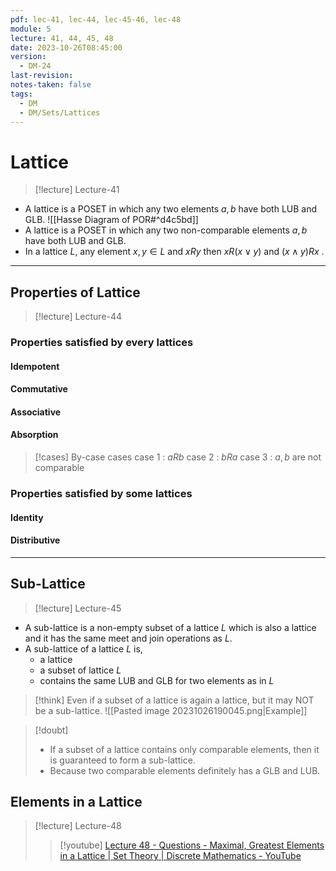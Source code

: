 ```yaml
---
pdf: lec-41, lec-44, lec-45-46, lec-48
module: 5
lecture: 41, 44, 45, 48
date: 2023-10-26T08:45:00
version:
  - DM-24
last-revision: 
notes-taken: false
tags:
  - DM
  - DM/Sets/Lattices
---
```

# Lattice

> [!lecture] Lecture-41

- A lattice is a POSET in which any two elements $a, b$ have both LUB and GLB.
![[Hasse Diagram of POR#^d4c5bd]]
- A lattice is a POSET in which any two non-comparable elements $a, b$ have both LUB and GLB.
- In a lattice $L$, any element $x, y \in L$ and $x R y$ then $x R (x \lor y)$ and $(x \land y) R x$ . 

---

## Properties of Lattice

> [!lecture] Lecture-44

### Properties satisfied by every lattices
#### Idempotent

#### Commutative

#### Associative

#### Absorption


> [!cases] By-case cases
> case 1 : $aRb$
> case 2 : $bRa$
> case 3  : $a, b$ are not comparable

### Properties satisfied by some lattices
#### Identity 

#### Distributive


---

## Sub-Lattice

> [!lecture] Lecture-45

- A sub-lattice is a non-empty subset of a lattice $L$ which is also a lattice and it has the same meet and join operations as $L$.
- A sub-lattice of a lattice $L$ is,
	- a lattice
	- a subset of lattice $L$
	- contains the same LUB and GLB for two elements as in $L$

> [!think] 
> Even if a subset of a lattice is again a lattice, but it may NOT be a sub-lattice.
> ![[Pasted image 20231026190045.png|Example]]

> [!doubt] 
> - If a subset of a lattice contains only comparable elements, then it is guaranteed to form a sub-lattice.
> - Because two comparable elements definitely has a GLB and LUB.


## Elements in a Lattice

> [!lecture] Lecture-48
>> [!youtube] [Lecture 48 - Questions - Maximal, Greatest Elements in a Lattice | Set Theory | Discrete Mathematics - YouTube](https://www.youtube.com/watch?v=yqHGdWzeGeE)

